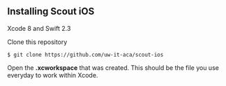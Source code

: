 ## Installing Scout iOS

Xcode 8 and Swift 2.3

Clone this repository
```
$ git clone https://github.com/uw-it-aca/scout-ios
```
Open the __**.xcworkspace**__ that was created. This should be the file you use everyday to work within Xcode.
